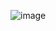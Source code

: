 ![image](https://github.com/anantsingh1302/CodeClauseInternship_Login-using-Google-facebook-github-otp-authentication-using-firebase/assets/154064898/a06d0374-9dd7-471a-8823-b12d591ea88d)
